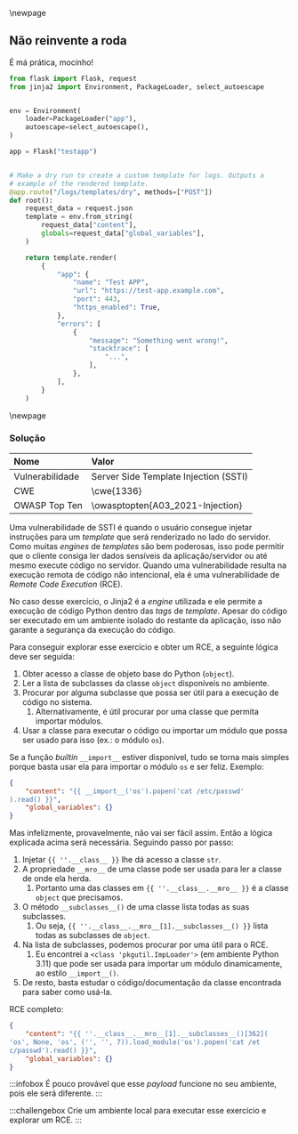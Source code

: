 \newpage
## Não reinvente a roda

É má prática, mocinho!

```python
from flask import Flask, request
from jinja2 import Environment, PackageLoader, select_autoescape


env = Environment(
    loader=PackageLoader("app"),
    autoescape=select_autoescape(),
)

app = Flask("testapp")


# Make a dry run to create a custom template for logs. Outputs a
# example of the rendered template.
@app.route("/logs/templates/dry", methods=["POST"])
def root():
    request_data = request.json
    template = env.from_string(
        request_data["content"],
        globals=request_data["global_variables"],
    )

    return template.render(
        {
            "app": {
                "name": "Test APP",
                "url": "https://test-app.example.com",
                "port": 443,
                "https_enabled": True,
            },
            "errors": [
                {
                    "message": "Something went wrong!",
                    "stacktrace": [
                        "...",
                    ],
                },
            ],
        }
    )
```


\newpage
### Solução

| **Nome**        | **Valor**                             |
| :-------------- | :------------------------------------ |
| Vulnerabilidade | Server Side Template Injection (SSTI) |
| CWE             | \cwe{1336}                            |
| OWASP Top Ten   | \owasptopten{A03_2021-Injection}      |

Uma vulnerabilidade de SSTI é quando o usuário consegue injetar instruções para um *template*
que será renderizado no lado do servidor. Como muitas *engines* de *templates* são bem poderosas,
isso pode permitir que o cliente consiga ler dados sensíveis da aplicação/servidor ou até mesmo
execute código no servidor. Quando uma vulnerabilidade resulta na execução remota de código não
intencional, ela é uma vulnerabilidade de *Remote Code Execution* (RCE).

No caso desse exercício, o Jinja2 é a *engine* utilizada e ele permite a execução de código Python
dentro das *tags* de *template*. Apesar do código ser executado em um ambiente isolado do restante
da aplicação, isso não garante a segurança da execução do código.

Para conseguir explorar esse exercício e obter um RCE, a seguinte lógica deve ser seguida:

1. Obter acesso a classe de objeto base do Python (`object`).
2. Ler a lista de subclasses da classe `object` disponíveis no ambiente.
3. Procurar por alguma subclasse que possa ser útil para a execução de código no sistema.
   1. Alternativamente, é útil procurar por uma classe que permita importar módulos.
4. Usar a classe para executar o código ou importar um módulo que possa ser usado para
   isso (ex.: o módulo `os`).

Se a função *builtin* `__import__` estiver disponível, tudo se torna mais simples porque basta
usar ela para importar o módulo `os` e ser feliz. Exemplo:

```json
{
    "content": "{{ __import__('os').popen('cat /etc/passwd'
).read() }}",
    "global_variables": {}
}
```

Mas infelizmente, provavelmente, não vai ser fácil assim. Então a lógica explicada acima será
necessária. Seguindo passo por passo:

1. Injetar `{{ ''.__class__ }}` lhe dá acesso a classe `str`.
2. A propriedade `__mro__` de uma classe pode ser usada para ler a classe de onde ela herda.
   1. Portanto uma das classes em `{{ ''.__class__.__mro__ }}` é a classe `object` que precisamos.
3. O método `__subclasses__()` de uma classe lista todas as suas subclasses.
   1. Ou seja, `{{ ''.__class__.__mro__[1].__subclasses__() }}` lista todas as subclasses de
      `object`.
4. Na lista de subclasses, podemos procurar por uma útil para o RCE.
   1. Eu encontrei a `<class 'pkgutil.ImpLoader'>` (em ambiente Python 3.11) que pode ser usada
      para importar um módulo dinamicamente, ao estilo `__import__()`.
5. De resto, basta estudar o código/documentação da classe encontrada para saber como usá-la.

RCE completo:

```json
{
    "content": "{{ ''.__class__.__mro__[1].__subclasses__()[362](
'os', None, 'os', ('', '', 7)).load_module('os').popen('cat /et
c/passwd').read() }}",
    "global_variables": {}
}
```

:::infobox
É pouco provável que esse *payload* funcione no seu ambiente, pois ele será diferente.
:::

:::challengebox
Crie um ambiente local para executar esse exercício e explorar um RCE.
:::
